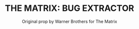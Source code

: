 ---
tags: artwork
category: props
layout: artwork
title: "THE MATRIX: BUG EXTRACTOR"
subtitle: Original prop by Warner Brothers for The Matrix
images: [
  /media/Extractor_Detail.png,
  /media/Extractor_Side.jpg,
]
---